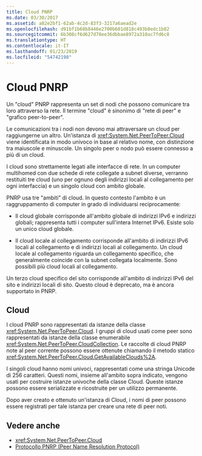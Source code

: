 ```yaml
---
title: Cloud PNRP
ms.date: 03/30/2017
ms.assetid: a82e2bf1-62ab-4c2d-83f3-3217a6aead2e
ms.openlocfilehash: d91bf1b68b8446e2700b601d818c493b8edc1b82
ms.sourcegitcommit: 6b308cf6d627d78ee36dbbae8972a310ac7fd6c8
ms.translationtype: HT
ms.contentlocale: it-IT
ms.lasthandoff: 01/23/2019
ms.locfileid: "54742198"
---
```

# <a name="pnrp-clouds"></a>Cloud PNRP
Un "cloud" PNRP rappresenta un set di nodi che possono comunicare tra loro attraverso la rete. Il termine "cloud" è sinonimo di "rete di peer" e "grafico peer-to-peer".  
  
 Le comunicazioni tra i nodi non devono mai attraversare un cloud per raggiungerne un altro. Un'istanza di <xref:System.Net.PeerToPeer.Cloud> viene identificata in modo univoco in base al relativo nome, con distinzione tra maiuscole e minuscole. Un singolo peer o nodo può essere connesso a più di un cloud.  
  
 I cloud sono strettamente legati alle interfacce di rete.  In un computer multihomed con due schede di rete collegate a subnet diverse, verranno restituiti tre cloud (uno per ognuno degli indirizzi locali al collegamento per ogni interfaccia) e un singolo cloud con ambito globale.  
  
 PNRP usa tre "ambiti" di cloud. In questo contesto l'ambito è un raggruppamento di computer in grado di individuarsi reciprocamente:  
  
-   Il cloud globale corrisponde all'ambito globale di indirizzi IPv6 e indirizzi globali; rappresenta tutti i computer sull'intera Internet IPv6. Esiste solo un unico cloud globale.  
  
-   Il cloud locale al collegamento corrisponde all'ambito di indirizzi IPv6 locali al collegamento e di indirizzi locali al collegamento. Un cloud locale al collegamento riguarda un collegamento specifico, che generalmente coincide con la subnet collegata localmente. Sono possibili più cloud locali al collegamento.  
  
 Un terzo cloud specifico del sito corrisponde all'ambito di indirizzi IPv6 del sito e indirizzi locali di sito. Questo cloud è deprecato, ma è ancora supportato in PNRP.  
  
## <a name="clouds"></a>Cloud  
 I cloud PNRP sono rappresentati da istanze della classe <xref:System.Net.PeerToPeer.Cloud>. I gruppi di cloud usati come peer sono rappresentati da istanze della classe enumerabile <xref:System.Net.PeerToPeer.CloudCollection>. Le raccolte di cloud PNRP note al peer corrente possono essere ottenute chiamando il metodo statico <xref:System.Net.PeerToPeer.Cloud.GetAvailableClouds%2A>.  
  
 I singoli cloud hanno nomi univoci, rappresentati come una stringa Unicode di 256 caratteri. Questi nomi, insieme all'ambito sopra indicato, vengono usati per costruire istanze univoche della classe Cloud. Queste istanze possono essere serializzate e ricostruite per un utilizzo permanente.  
  
 Dopo aver creato e ottenuto un'istanza di Cloud, i nomi di peer possono essere registrati per tale istanza per creare una rete di peer noti.  
  
## <a name="see-also"></a>Vedere anche
- <xref:System.Net.PeerToPeer.Cloud>
- [Protocollo PNRP (Peer Name Resolution Protocol)](../../../docs/framework/network-programming/peer-name-resolution-protocol.md)
